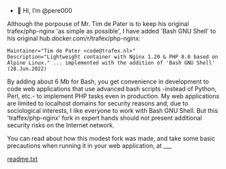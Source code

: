 - 👋 Hi, I’m @pere000

Although the porpouse of Mr. Tim de Pater is to keep his original trafex/php-nginx 'as simple as possible', I have added 'Bash GNU Shell' to his original hub.docker.com/r/trafex/php-nginx:

	Maintainer="Tim de Pater <code@trafex.nl>"
	Description="Lightweight container with Nginx 1.20 & PHP 8.0 based on Alpine Linux." ... implemented with the addition of 'Bash GNU Shell' (28.Jun.2022)

By adding about 6 Mb for Bash, you get convenience in development to code web applications that use advanced bash scripts -instead of Python, Perl, etc.- to implement PHP tasks even in production. My web applications are limited to localhost domains for security reasons and, due to sociological interests, I like everyone to work with Bash GNU Shell. But this 'traffex/php-nginx' fork in expert hands should not present additional security risks on the Internet network.

You can read about how this modest fork was made, and take some basic precautions when running it in your web application, at ___

[readme.txt](https://github.com/pere000/pere000/files/8943251/readme.txt)
